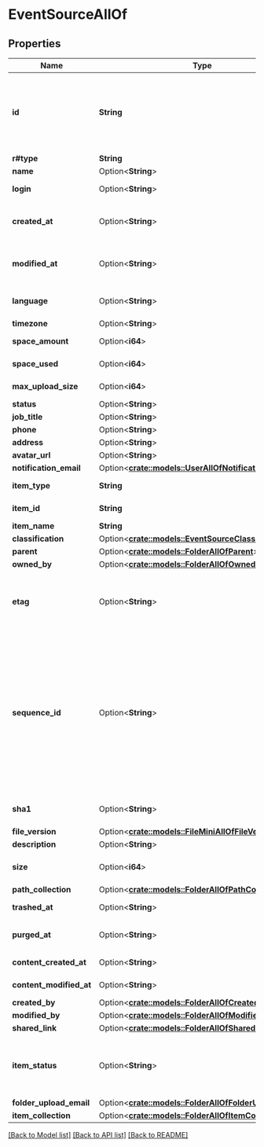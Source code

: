 # EventSourceAllOf

## Properties

Name | Type | Description | Notes
------------ | ------------- | ------------- | -------------
**id** | **String** | The unique identifier that represent a folder.  The ID for any folder can be determined by visiting a folder in the web application and copying the ID from the URL. For example, for the URL `https://_*.app.box.com/folders/123` the `folder_id` is `123`. | 
**r#type** | **String** | `folder` | 
**name** | Option<**String**> | The name of the folder. | [optional]
**login** | Option<**String**> | The primary email address of this user | [optional]
**created_at** | Option<**String**> | The date and time when the folder was created. This value may be `null` for some folders such as the root folder or the trash folder. | [optional]
**modified_at** | Option<**String**> | The date and time when the folder was last updated. This value may be `null` for some folders such as the root folder or the trash folder. | [optional]
**language** | Option<**String**> | The language of the user, formatted in modified version of the [ISO 639-1](/guides/api-calls/language-codes) format. | [optional]
**timezone** | Option<**String**> | The user's timezone | [optional]
**space_amount** | Option<**i64**> | The user’s total available space amount in bytes | [optional]
**space_used** | Option<**i64**> | The amount of space in use by the user | [optional]
**max_upload_size** | Option<**i64**> | The maximum individual file size in bytes the user can have | [optional]
**status** | Option<**String**> | The user's account status | [optional]
**job_title** | Option<**String**> | The user’s job title | [optional]
**phone** | Option<**String**> | The user’s phone number | [optional]
**address** | Option<**String**> | The user’s address | [optional]
**avatar_url** | Option<**String**> | URL of the user’s avatar image | [optional]
**notification_email** | Option<[**crate::models::UserAllOfNotificationEmail**](User_allOf_notification_email.md)> |  | [optional]
**item_type** | **String** | The type of the item that the event represents. Can be `file` or `folder`.  | 
**item_id** | **String** | The unique identifier that represents the item.  | 
**item_name** | **String** | The name of the item.  | 
**classification** | Option<[**crate::models::EventSourceClassification**](EventSource_classification.md)> |  | [optional]
**parent** | Option<[**crate::models::FolderAllOfParent**](Folder_allOf_parent.md)> |  | [optional]
**owned_by** | Option<[**crate::models::FolderAllOfOwnedBy**](Folder_allOf_owned_by.md)> |  | [optional]
**etag** | Option<**String**> | The HTTP `etag` of this folder. This can be used within some API endpoints in the `If-Match` and `If-None-Match` headers to only perform changes on the folder if (no) changes have happened. | [optional]
**sequence_id** | Option<**String**> | A numeric identifier that represents the most recent user event that has been applied to this item.  This can be used in combination with the `GET /events`-endpoint to filter out user events that would have occurred before this identifier was read.  An example would be where a Box Drive-like application would fetch an item via the API, and then listen to incoming user events for changes to the item. The application would ignore any user events where the `sequence_id` in the event is smaller than or equal to the `sequence_id` in the originally fetched resource. | [optional]
**sha1** | Option<**String**> | The SHA1 hash of the file. This can be used to compare the contents of a file on Box with a local file. | [optional]
**file_version** | Option<[**crate::models::FileMiniAllOfFileVersion**](File_Mini_allOf_file_version.md)> |  | [optional]
**description** | Option<**String**> |  | [optional]
**size** | Option<**i64**> | The folder size in bytes.  Be careful parsing this integer as its value can get very large. | [optional]
**path_collection** | Option<[**crate::models::FolderAllOfPathCollection**](Folder_allOf_path_collection.md)> |  | [optional]
**trashed_at** | Option<**String**> | The time at which this folder was put in the trash. | [optional]
**purged_at** | Option<**String**> | The time at which this folder is expected to be purged from the trash. | [optional]
**content_created_at** | Option<**String**> | The date and time at which this folder was originally created. | [optional]
**content_modified_at** | Option<**String**> | The date and time at which this folder was last updated. | [optional]
**created_by** | Option<[**crate::models::FolderAllOfCreatedBy**](Folder_allOf_created_by.md)> |  | [optional]
**modified_by** | Option<[**crate::models::FolderAllOfModifiedBy**](Folder_allOf_modified_by.md)> |  | [optional]
**shared_link** | Option<[**crate::models::FolderAllOfSharedLink**](Folder_allOf_shared_link.md)> |  | [optional]
**item_status** | Option<**String**> | Defines if this item has been deleted or not.  * `active` when the item has is not in the trash * `trashed` when the item has been moved to the trash but not deleted * `deleted` when the item has been permanently deleted. | [optional]
**folder_upload_email** | Option<[**crate::models::FolderAllOfFolderUploadEmail**](Folder_allOf_folder_upload_email.md)> |  | [optional]
**item_collection** | Option<[**crate::models::FolderAllOfItemCollection**](Folder_allOf_item_collection.md)> |  | [optional]

[[Back to Model list]](../README.md#documentation-for-models) [[Back to API list]](../README.md#documentation-for-api-endpoints) [[Back to README]](../README.md)


